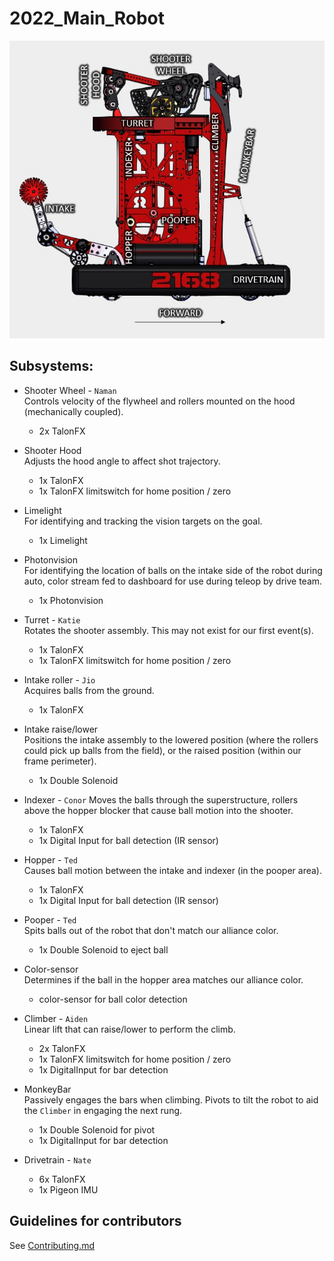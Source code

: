 # 2022_Main_Robot

![image](images/robot.jpg)

## Subsystems:

* Shooter Wheel - `Naman`  
  Controls velocity of the flywheel and rollers mounted on the hood (mechanically coupled).

  * 2x TalonFX
* Shooter Hood  
  Adjusts the hood angle to affect shot trajectory.

  * 1x TalonFX
  * 1x TalonFX limitswitch for home position / zero
* Limelight  
  For identifying and tracking the vision targets on the goal.

  * 1x Limelight
* Photonvision  
  For identifying the location of balls on the intake side of the robot during auto, color stream fed to dashboard for use during teleop by drive team.

  * 1x Photonvision
* Turret - `Katie`  
  Rotates the shooter assembly. This may not exist for our first event(s).

  * 1x TalonFX
  * 1x TalonFX limitswitch for home position / zero
* Intake roller - `Jio`  
  Acquires balls from the ground.

  * 1x TalonFX
* Intake raise/lower  
  Positions the intake assembly to the lowered position (where the rollers could pick up balls from the field),
  or the raised position (within our frame perimeter).

  * 1x Double Solenoid
* Indexer - `Conor`
  Moves the balls through the superstructure, rollers above the hopper blocker that cause ball motion into the shooter.

  * 1x TalonFX
  * 1x Digital Input for ball detection (IR sensor)
* Hopper - `Ted`  
  Causes ball motion between the intake and indexer (in the pooper area).

  * 1x TalonFX
  * 1x Digital Input for ball detection (IR sensor)
* Pooper - `Ted`  
  Spits balls out of the robot that don't match our alliance color.

  * 1x Double Solenoid to eject ball
* Color-sensor  
  Determines if the ball in the hopper area matches our alliance color.

  * color-sensor for ball color detection
* Climber - `Aiden`  
  Linear lift that can raise/lower to perform the climb.

  * 2x TalonFX
  * 1x TalonFX limitswitch for home position / zero
  * 1x DigitalInput for bar detection
* MonkeyBar  
  Passively engages the bars when climbing. Pivots to tilt the robot to aid the `Climber` in engaging the next rung.

  * 1x Double Solenoid for pivot
  * 1x DigitalInput for bar detection
* Drivetrain - `Nate`  
  * 6x TalonFX
  * 1x Pigeon IMU

## Guidelines for contributors

See [Contributing.md](/CONTRIBUTING.md)
